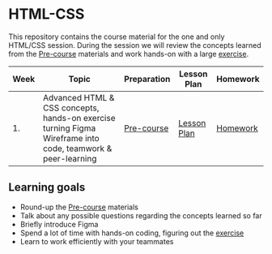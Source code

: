 # HTML-CSS

This repository contains the course material for the one and only HTML/CSS session. During the session we will review the concepts learned from the [Pre-course](./Pre-course/README.md) materials and work hands-on with a large [exercise](./The-one-and-only-week1/README.md).

| Week | Topic                                                                                                       | Preparation                          | Lesson Plan                                       | Homework                  |
| ---- | ----------------------------------------------------------------------------------------------------------- | ------------------------------------ | ------------------------------------------------- | ------------------------- |
| 1.   | Advanced HTML & CSS concepts, hands-on exercise turning Figma Wireframe into code, teamwork & peer-learning | [Pre-course](./Pre-course/README.md) | [Lesson Plan](./The-one-and-only-week1/README.md) | [Homework](./homework.md) |

## Learning goals

- Round-up the [Pre-course](./Pre-course/README.md) materials
- Talk about any possible questions regarding the concepts learned so far
- Briefly introduce Figma
- Spend a lot of time with hands-on coding, figuring out the [exercise](./The-one-and-only-week1/README.md)
- Learn to work efficiently with your teammates
